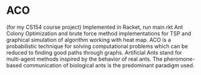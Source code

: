 # ACO
(for my CS154 course project)
Implemented in Racket, run main.rkt
Ant Colony Optimization and brute force method implementations for TSP and graphical simulation of algorithm working with heat map. ACO is a probabilistic technique for solving computational problems which can be reduced to finding good paths through graphs. Artificial Ants stand for multi-agent methods inspired by the behavior of real ants. The pheromone-based communication of biological ants is the predominant paradigm used.
